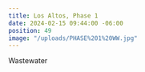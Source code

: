 ```yaml
---
title: Los Altos, Phase 1
date: 2024-02-15 09:44:00 -06:00
position: 49
image: "/uploads/PHASE%201%20WW.jpg"
---
```


Wastewater